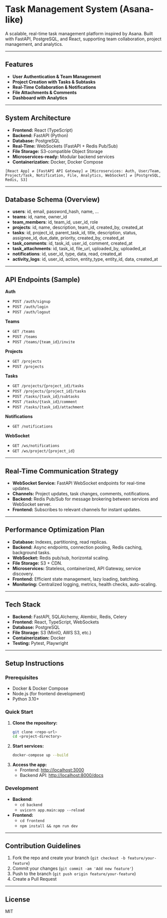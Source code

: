 # Task Management System (Asana-like)

A scalable, real-time task management platform inspired by Asana. Built with FastAPI, PostgreSQL, and React, supporting team collaboration, project management, and analytics.

---

## Features
- **User Authentication & Team Management**
- **Project Creation with Tasks & Subtasks**
- **Real-Time Collaboration & Notifications**
- **File Attachments & Comments**
- **Dashboard with Analytics**

---

## System Architecture
- **Frontend:** React (TypeScript)
- **Backend:** FastAPI (Python)
- **Database:** PostgreSQL
- **Real-Time:** WebSockets (FastAPI + Redis Pub/Sub)
- **File Storage:** S3-compatible Object Storage
- **Microservices-ready:** Modular backend services
- **Containerization:** Docker, Docker Compose

```
[React App] ⇄ [FastAPI API Gateway] ⇄ [Microservices: Auth, User/Team, Project/Task, Notification, File, Analytics, WebSocket] ⇄ [PostgreSQL, Redis, S3]
```

---

## Database Schema (Overview)
- **users**: id, email, password_hash, name, ...
- **teams**: id, name, owner_id
- **team_members**: id, team_id, user_id, role
- **projects**: id, name, description, team_id, created_by, created_at
- **tasks**: id, project_id, parent_task_id, title, description, status, assignee_id, due_date, priority, created_by, created_at
- **task_comments**: id, task_id, user_id, comment, created_at
- **task_attachments**: id, task_id, file_url, uploaded_by, uploaded_at
- **notifications**: id, user_id, type, data, read, created_at
- **activity_logs**: id, user_id, action, entity_type, entity_id, data, created_at

---

## API Endpoints (Sample)

**Auth**
- `POST /auth/signup`
- `POST /auth/login`
- `POST /auth/logout`

**Teams**
- `GET /teams`
- `POST /teams`
- `POST /teams/{team_id}/invite`

**Projects**
- `GET /projects`
- `POST /projects`

**Tasks**
- `GET /projects/{project_id}/tasks`
- `POST /projects/{project_id}/tasks`
- `POST /tasks/{task_id}/subtasks`
- `POST /tasks/{task_id}/comment`
- `POST /tasks/{task_id}/attachment`

**Notifications**
- `GET /notifications`

**WebSocket**
- `GET /ws/notifications`
- `GET /ws/project/{project_id}`

---

## Real-Time Communication Strategy
- **WebSocket Service:** FastAPI WebSocket endpoints for real-time updates.
- **Channels:** Project updates, task changes, comments, notifications.
- **Backend:** Redis Pub/Sub for message brokering between services and WebSocket server.
- **Frontend:** Subscribes to relevant channels for instant updates.

---

## Performance Optimization Plan
- **Database:** Indexes, partitioning, read replicas.
- **Backend:** Async endpoints, connection pooling, Redis caching, background tasks.
- **WebSocket:** Redis pub/sub, horizontal scaling.
- **File Storage:** S3 + CDN.
- **Microservices:** Stateless, containerized, API Gateway, service discovery.
- **Frontend:** Efficient state management, lazy loading, batching.
- **Monitoring:** Centralized logging, metrics, health checks, auto-scaling.

---

## Tech Stack
- **Backend:** FastAPI, SQLAlchemy, Alembic, Redis, Celery
- **Frontend:** React, TypeScript, WebSockets
- **Database:** PostgreSQL
- **File Storage:** S3 (MinIO, AWS S3, etc.)
- **Containerization:** Docker
- **Testing:** Pytest, Playwright

---

## Setup Instructions

### Prerequisites
- Docker & Docker Compose
- Node.js (for frontend development)
- Python 3.10+

### Quick Start
1. **Clone the repository:**
   ```bash
   git clone <repo-url>
   cd <project-directory>
   ```
2. **Start services:**
   ```bash
   docker-compose up --build
   ```
3. **Access the app:**
   - Frontend: [http://localhost:3000](http://localhost:3000)
   - Backend API: [http://localhost:8000/docs](http://localhost:8000/docs)

### Development
- **Backend:**
  - `cd backend`
  - `uvicorn app.main:app --reload`
- **Frontend:**
  - `cd frontend`
  - `npm install && npm run dev`

---

## Contribution Guidelines
1. Fork the repo and create your branch (`git checkout -b feature/your-feature`)
2. Commit your changes (`git commit -am 'Add new feature'`)
3. Push to the branch (`git push origin feature/your-feature`)
4. Create a Pull Request

---

## License
MIT 